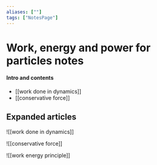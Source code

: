 ```yaml
---
aliases: [""]
tags: ["NotesPage"]
---
```


# Work, energy and power for particles notes

#### Intro and contents
- [[work done in dynamics]]
- [[conservative force]]

## Expanded articles
![[work done in dynamics]]

![[conservative force]]

![[work energy principle]]